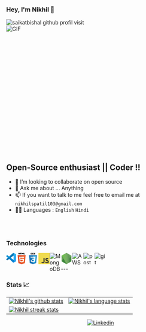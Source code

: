 ### Hey, I'm Nikhil  👋

<img src="https://komarev.com/ghpvc/?username=rav8657&label=PEOPLE%20VISIT%20THIS%20PROFILE&color=blueviolet&style=flat-square" alt="saikatbishal github profil visit" />

 <img align="right" alt="GIF" src="https://github.com/neoighodaro/neoighodaro/blob/master/5CEBA381-C26B-42C7-B5DD-DBEF3BC73697.gif" width="850" height="320" />
 <br/>
 
 
 </br>
 &nbsp;
 
##  Open-Source enthusiast || Coder !!
- 👯 I’m looking to collaborate on open source
- 💬 Ask me about ... Anything
- 📫 If you want to talk to me feel free to email me at `nikhilspatil103@gmail.com`
- 🙇‍♂️ Languages : `English` `Hindi` 


<br />
<br />

### Technologies

<img align="left" alt="Visual Studio Code" width="26px" src="https://raw.githubusercontent.com/github/explore/80688e429a7d4ef2fca1e82350fe8e3517d3494d/topics/visual-studio-code/visual-studio-code.png" />
<img align="left" alt="HTML5" width="30px" src="https://raw.githubusercontent.com/github/explore/80688e429a7d4ef2fca1e82350fe8e3517d3494d/topics/html/html.png" />
<img align="left" alt="CSS3" width="30px" src="https://raw.githubusercontent.com/github/explore/80688e429a7d4ef2fca1e82350fe8e3517d3494d/topics/css/css.png" />
<img align="left" alt="JavaScript" width="30px" src="https://raw.githubusercontent.com/github/explore/80688e429a7d4ef2fca1e82350fe8e3517d3494d/topics/javascript/javascript.png" />

<img align="left" alt="MongoDB" width="30px" src="https://code4developers.com/wp-content/uploads/2019/10/MongoDBicon.png" />
<img align="left" alt="Node.js" width="30px" src="https://raw.githubusercontent.com/github/explore/80688e429a7d4ef2fca1e82350fe8e3517d3494d/topics/nodejs/nodejs.png" />
<img align="left" alt="AWS" width="30px" src="https://www.consoleconnect.com/wp-content/uploads/2019/07/amazon-web-services-cloud.svg" />
<a href="https://postman.com" target="_blank"> <img align="left" src="https://www.vectorlogo.zone/logos/getpostman/getpostman-icon.svg" alt="postman" width="30" height="30" margin ="10px"/> </a>
<a href="https://git-scm.com/" target="_blank"> <img align ="left" src="https://www.vectorlogo.zone/logos/git-scm/git-scm-icon.svg" alt="git" width="30" height="30"/> </a>
     
<br/>
<br/>
---

### Stats 📈
<table align="center" cellspacing="0" cellpadding="0" border="0">
   <tr>
    <td>
      <a href="https://github.com/nikhilspatil103" target="_blank">
        <img src="https://github-readme-stats.vercel.app/api?username=nikhilspatil103&show_icons=true&include_all_commits=true&theme=ayu-mirage&hide_border=true" alt="Nikhil's github stats">
      <a/>
    </td>
    <td>
      <a href="https://still-taiga-23032.herokuapp.com/" target="_blank">
        <img src="https://github-readme-stats.vercel.app/api/top-langs/?username=nikhilspatil103&theme=ayu-mirage&layout=compact&hide_border=true" alt="Nikhil's language stats">
      <a/>
    </td>
   </tr>
  <tr>
  <tr>
    <td>
      <a href="https://still-taiga-23032.herokuapp.com/" target="_blank">
        <img src="https://github-readme-streak-stats.herokuapp.com/?user=nikhilspatil103&theme=ayu-mirage&hide_border=true" alt="Nikhil streak stats">
      <a/>
    </td>
   
   </tr>
</table>
  
  <p align="center">
  <a href="https://www.linkedin.com/in/nikhil-patil103" target="_blank">
    <img alt=" Linkedin" src="https://img.shields.io/badge/LinkedIn-0077B5?style=for-the-badge&logo=linkedin&logoColor=white">
  <a/>
 
</p>
